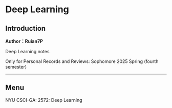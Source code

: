 # Deep Learning    

## Introduction

**Author：Ruian7P**

Deep Learning notes

Only for Personal Records and Reviews: Sophomore 2025 Spring (fourth semester)

----

## Menu

NYU CSCI-GA: 2572: Deep Learning
